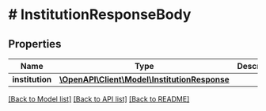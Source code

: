 # # InstitutionResponseBody

## Properties

Name | Type | Description | Notes
------------ | ------------- | ------------- | -------------
**institution** | [**\OpenAPI\Client\Model\InstitutionResponse**](InstitutionResponse.md) |  | [optional]

[[Back to Model list]](../../README.md#models) [[Back to API list]](../../README.md#endpoints) [[Back to README]](../../README.md)
